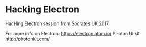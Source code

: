 # Hacking Electron

HacHing Electron session from Socrates UK 2017

For more info on Electron: https://electron.atom.io/
Photon UI kit: http://photonkit.com/
